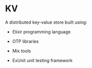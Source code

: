 # KV

A distributed key-value store built using:


* Elixir programming language

* OTP libraries

* Mix tools

* ExUnit unit testing framework